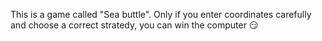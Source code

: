This is a game called "Sea buttle". Only if you enter coordinates carefully and choose a correct stratedy, you can win the computer 😏
